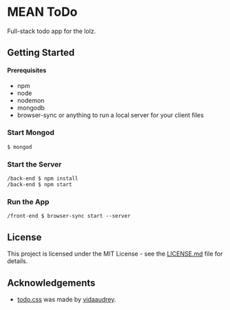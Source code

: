 # MEAN ToDo
Full-stack todo app for the lolz.

## Getting Started

#### Prerequisites

- npm
- node
- nodemon
- mongodb
- browser-sync or anything to run a local server for your client files

### Start Mongod

```
$ mongod
```

### Start the Server

```
/back-end $ npm install
/back-end $ npm start
```

### Run the App

```
/front-end $ browser-sync start --server
```

## License

This project is licensed under the MIT License - see the [LICENSE.md](https://github.com/danielzy95/MEANToDo/blob/master/LICENSE) file for details.

## Acknowledgements

- [todo.css](https://github.com/danielzy95/MEANToDo/blob/master/front-end/todo.css) was made by [vidaaudrey](https://github.com/vidaaudrey/001-Angular-Material-Todo-App).

